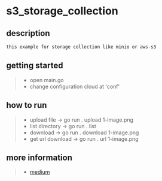 # s3_storage_collection

## description
```sh
this example for storage collection like minio or aws-s3
```

## getting started
> - open main.go
> - change configuration cloud at 'conf'

## how to run
> - upload file -> go run . upload 1-image.png
> - list directory -> go run . list 
> - download -> go run . download 1-image.png
> - get url download -> go run . url 1-image.png

## more information
> - [medium](https://andriantriputra.medium.com/golang-general-chapter-15-storage-collection-86f51995976b)

